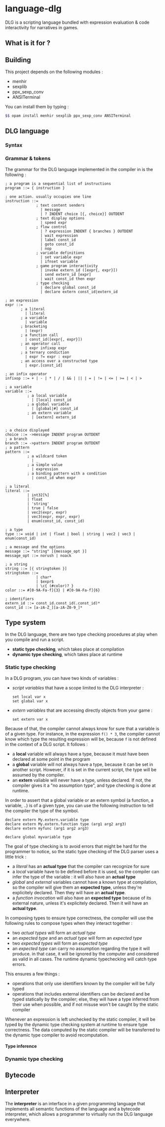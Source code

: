 # language-dlg

DLG is a scripting language bundled with expression evaluation & code interactivity for narratives in games.

## What is it for ?

## Building

This project depends on the following modules :
  * menhir
  * sexplib
  * ppx_sexp_conv
  * ANSITerminal

You can install them by typing :
```bash
$$ opam install menhir sexplib ppx_sexp_conv ANSITerminal
```

## DLG language

### Syntax



### Grammar & tokens

The grammar for the DLG language implemented in the compiler in is the following :

```dlg
; a program is a sequential list of instructions
program ::= { instruction }

; one action. usually occupies one line
instruction ::=
              ; text content senders
                | message
                | ? INDENT choice [{, choice}] OUTDENT
              ; text display options
                | speed expr
              ; flow control
                | ? expression INDENT { branches } OUTDENT
                | wait expression
                | label const_id
                | goto const_id
                | nop
              ; variable definitions
                | set variable expr
                | ifnset variable
              ; game program interactivity
                | invoke extern_id ([expr{, expr}])
                | send extern_id [expr]
                | wait const_id then expr
              ; type checking
                | declare global const_id
                | declare extern const_id|extern_id

; an expression
expr ::=
       ; a literal
         | literal
       ; a variable
         | variable
       ; bracketing
         | (expr)
       ; a function call
         | const_id([expr{, expr}])
       ; an operator call
         | expr infixop expr
       ; a ternary condiction
         | expr ?= expr : expr
       ; an access over a constructed type
         | expr.[const_id]

; an infix operator
infixop ::= + | - | * | / | && | || | = | != | <= | >= | < | >

; a variable
variable ::=
          ; a local variable
            | [local] const_id
          ; a global variable
            | [global|#] const_id
          ; an extern variable
            | [extern] extern_id


; a choice displayed
choice ::= ->message INDENT program OUTDENT
; a branch
branch ::= ->pattern INDENT program OUTDENT
; a pattern
pattern ::=
          ; a wildcard token
            | _
          ; a simple value
            | expression
          ; a binding pattern with a condition
            | const_id when expr

; a literal
literal ::=
          | int32[%]
          | float
          | 'string'
          | true | false
          | vec2(expr, expr)
          | vec3(expr, expr, expr)
          | enum(const_id, const_id)

; a type
type ::= void | int | float | bool | string | vec2 | vec3 | enum(const_id)

; a message and the options
message ::= "string" [{message_opt }]
message_opt ::= norush | noack

; a string
string ::= [{ stringtoken }]
stringtoken ::=
              | char*
              | $expr$
              | \c{ (#color)? }
color ::= #[0-9A-Fa-f]{3} | #[0-9A-Fa-f]{6}

; identifiers
extern_id ::= const_id.const_id(.const_id)*
const_id ::= [a-zA-Z_][a-zA-Z0-9_]*
```

## Type system

In the DLG language, there are two type checking procedures at play when you compile and run a script.
* **static type checking**, which takes place at compilation
* **dynamic type checking**, which takes place at runtime

### Static type checking

In a DLG program, you can have two kinds of variables :
* *script variables* that have a scope limited to the DLG interpreter :
  ```dlg
  set local var x
  set global var x
  ```
* *extern variables* that are accessing directly objects from your game :
  ```dlg
  set extern var x
  ```

Because of that, the compiler cannot always know for sure that a variable is of a given type. For instance, in the expression `f() * 3`, the compiler cannot know which type the resulting expression will be, because `f` is not defined in the context of a DLG script. It follows :
  * a **local** variable will always have a type, because it must have been declared at some point in the program
  * a **global** variable will not always have a type, because it can be set in another script. However, if it is set in the current script, the type will be assumed by the compiler.
  * an **extern** valiable will never have a type, unless declared. If not, the compiler gives it a "no assumption type", and type checking is done at runtime.


In order to assert that a global variable or an extern symbol (a function, a variable, ..) is of a given type, you can use the following instruction to tell the compiler the type of the symbol.
```dlg
declare extern My.extern.variable type
declare extern My.extern.function type (arg1 arg2 arg3)
declare extern myfunc (arg1 arg2 arg3)

declare global myvariable type
  ```


The goal of type checking is to avoid errors that might be hard for the programmer to notice, so the static type checking of the DLG parser uses a little trick :
  * a *literal* has an **actual type** that the compiler can recognize for sure
  * a *local* variable have to be defined before it is used, so the compiler can infer the type of the variable : it will also have an **actual type**
  * *global* and *external* variables cannot have a known type at compilation, so the compiler will give them an **expected type**, unless they're explicitely declared. Then they will have an **actual type**.
  * a *function invocation* will also have an **expected type** because of its external nature, unless it's explicitely declared. Then it will have an **actual type**.

In composing types to ensure type correctness, the compiler will use the following rules to compose types when they interact together :
  * two *actual types* will form an *actual type*
  * an *expected type* and an *actual type* will form an *expected type*
  * two *expected types* will form an *expected type*
  * an *expected type* can carry no assumption regarding the type it will produce. in that case, it will be ignored by the computer and considered as valid in all cases. The runtime dynamic typechecking will catch type errors.

This ensures a few things :
  * operations that only use identifiers known by the compiler will be fully typed
  * operations that includes external identifiers can be declared and be typed statically by the compiler; else, they will have a type inferred from their use when possible, and if not misuse won't be caught by the static compiler

Whenever an expression is left unchecked by the static compiler, it will be typed by the dynamic type checking system at runtime to ensure type correctness. The data computed by the static compiler will be transferred to the dynamic type compiler to avoid recomputation.

#### Type inference

### Dynamic type checking

## Bytecode

## Interpreter

The **interpreter** is an interface in a given programming language that implements all semantic functions of the language and a bytecode interpreter, which allows a programmer to virtually run the DLG language everywhere.
